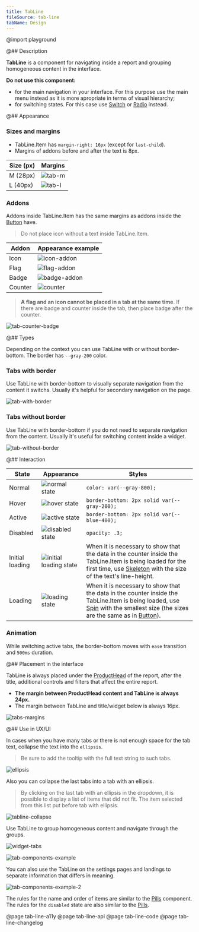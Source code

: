 ```yaml
---
title: TabLine
fileSource: tab-line
tabName: Design
---
```


@import playground

@## Description

**TabLine** is a component for navigating inside a report and grouping homogeneous content in the interface.

**Do not use this component:**

- for the main navigation in your interface. For this purpose use the main menu instead as it is more apropriate in terms of visual hierarchy;
- for switching states. For this case use [Switch](/components/switch/) or [Radio](/components/radio/) instead.

@## Appearance

### Sizes and margins

- TabLine.Item has `margin-right: 16px` (except for `last-child`).
- Margins of addons before and after the text is 8px.

| Size (px) | Margins                    |
| --------- | -------------------------- |
| M (28px)  | ![tab-m](static/tab-m.png) |
| L (40px)  | ![tab-l](static/tab-l.png) |

### Addons

Addons inside TabLine.Item has the same margins as addons inside the [Button](/components/button/) have.

> Do not place icon without a text inside TabLine.Item.

| Addon   | Appearance example               |
| ------- | -------------------------------- |
| Icon    | ![icon-addon](static/icon.png)   |
| Flag    | ![flag-addon](static/flag.png)   |
| Badge   | ![badge-addon](static/badge.png) |
| Counter | ![counter](static/counter.png)   |

> **A flag and an icon cannot be placed in a tab at the same time**. If there are badge and counter inside the tab, then place badge after the counter.

![tab-counter-badge](static/monster.png)

@## Types

Depending on the context you can use TabLine with or without border-bottom. The border has `--gray-200` color.

### Tabs with border

Use TabLine with border-bottom to visually separate navigation from the content it switchs. Usually it's helpful for secondary navigation on the page.

![tab-with-border](static/tab-with-border.png)

### Tabs without border

Use TabLine with border-bottom if you do not need to separate navigation from the content. Usually it's useful for switching content inside a widget.

![tab-without-border](static/tab-without-border.png)

@## Interaction

| State           | Appearance                                           | Styles                                                                                                                                                                                                               |
| --------------- | ---------------------------------------------------- | -------------------------------------------------------------------------------------------------------------------------------------------------------------------------------------------------------------------- |
| Normal          | ![normal state](static/normal-active.png)            | `color: var(--gray-800);`                                                                                                                                                                                            |
| Hover           | ![hover state](static/hover.png)                     | `border-bottom: 2px solid var(--gray-200);`                                                                                                                                                                          |
| Active          | ![active state](static/normal-active.png)            | `border-bottom: 2px solid var(--blue-400);`                                                                                                                                                                          |
| Disabled        | ![disabled state](static/disabled.png)               | `opacity: .3;`                                                                                                                                                                                                       |
| Initial loading | ![initial loading state](static/initial-loading.png) | When it is necessary to show that the data in the counter inside the TabLine.Item is being loaded for the first time, use [Skeleton](/components/skeleton/) with the size of the text's line-height.                 |
| Loading         | ![loading state](static/loading.png)                 | When it is necessary to show that the data in the counter inside the TabLine.Item is being loaded, use [Spin](/components/spin/) with the smallest size (the sizes are the same as in [Button](/components/button)). |

### Animation

While switching active tabs, the border-bottom moves with `ease` transition and `500ms` duration.

@## Placement in the interface

TabLine is always placed under the [ProductHead](/components/product-head/) of the report, after the title, additional controls and filters that affect the entire report.

- **The margin between ProductHead content and TabLine is always 24px.**
- The margin between TabLine and title/widget below is always 16px.

![tabs-margins](static/tabs-margins.png)

@## Use in UX/UI

In cases when you have many tabs or there is not enough space for the tab text, collapse the text into the `ellipsis`.

> Be sure to add the tooltip with the full text string to such tabs.

![ellipsis](static/ellipsis.png)

Also you can collapse the last tabs into a tab with an ellipsis.

> By clicking on the last tab with an ellipsis in the dropdown, it is possible to display a list of items that did not fit. The item selected from this list put before tab with ellipsis.

![tabline-collapse](static/tabline-collapse.png)

Use TabLine to group homogeneous content and navigate through the groups.

![widget-tabs](static/tab-without-border.png)

![tab-components-example](static/tabs-example.png)

You can also use the TabLine on the settings pages and landings to separate information that differs in meaning.

![tab-components-example-2](static/tabs-example-2.png)

The rules for the name and order of items are similar to the [Pills](/components/pills/) component. The rules for the `disabled` state are also similar to the [Pills](/components/pills/).

@page tab-line-a11y
@page tab-line-api
@page tab-line-code
@page tab-line-changelog
